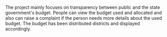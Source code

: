The project mainly focuses on transparency between public and the state government's budget. People can view the budget used and allocated and also can raise a complaint if the person needs more details about the used budget. The budget has been distributed districts and displayed accordingly.
 
